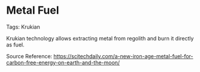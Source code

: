 # Metal Fuel

Tags: Krukian

Krukian technology allows extracting metal from regolith and burn it directly as fuel.

Source Reference: https://scitechdaily.com/a-new-iron-age-metal-fuel-for-carbon-free-energy-on-earth-and-the-moon/